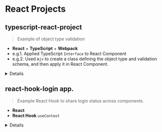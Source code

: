 # React Projects
## typescript-react-project  
> Example of object type validation
* **React** + **TypeScript** + **Webpack**
* e.g.1. Applied TypeScript ```Interface``` to React Component
* e.g.2. Used ```Ajv``` to create a class defining the object type and validation schema, and then apply it in React Component.
<details>  
  
### Useful commands
````
npm link typescript
````
````
npm run magic
````
### Reference
https://blog.logrocket.com/how-use-typescript-react-tutorial-examples/

  https://ajv.js.org/guide/getting-started.html

</details>


## react-hook-login app. 
> Example React Hook to share login status across components. 
* **React** 
* **React Hook** ```useContext```
  
<details> 
  
### Commands to start the app
````
run npm install
run npm start
````

### Reference
https://www.developerway.com/posts/how-to-use-memo-use-callback
  
</details>


